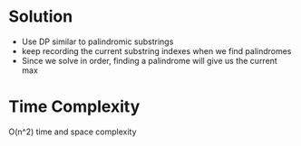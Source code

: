 # Solution
- Use DP similar to palindromic substrings
- keep recording the current substring indexes when we find palindromes
- Since we solve in order, finding a palindrome will give us the current max

# Time Complexity
O(n^2) time and space complexity